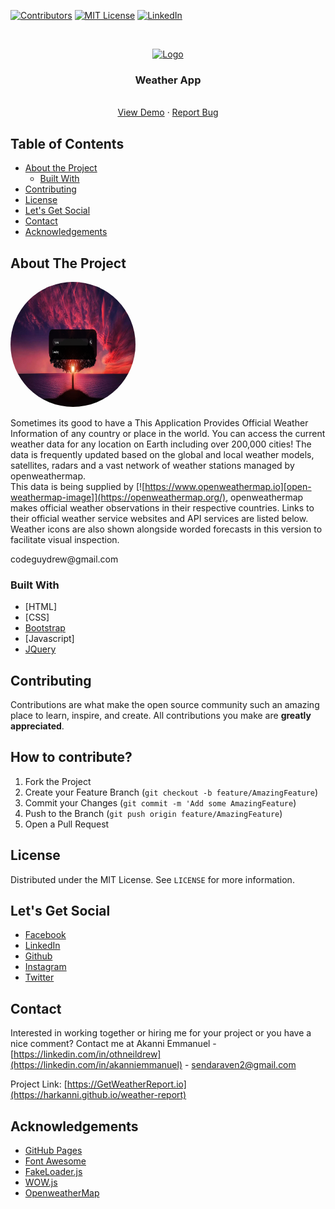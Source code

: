 <!-- PROJECT SHIELDS -->
[![Contributors][contributors-shield]]()
[![MIT License][license-shield]][license-url]
[![LinkedIn][linkedin-shield]][linkedin-url]

<!--  -->

<!-- PROJECT LOGO -->
<br />
<p align="center">
  <a href="https://github.com/othneildrew/othneildrew.github.io">
    <img src="https://www.pngfind.com/mpng/bohJmT_paper-plane-vector-paper-plane-animated-gif-hd/" alt="Logo" width="80" height="80">
  </a>

  <h3 align="center">Weather App</h3>

  <p align="center">
    <br />
    <a href="https://harkanni.github.io/weather-report/">View Demo</a>
    ·
    <a href="https://harkanni.github.io/weather-report/issues">Report Bug</a>
  </p>
</p>



<!-- TABLE OF CONTENTS -->
## Table of Contents

* [About the Project](#about-the-project)
  * [Built With](#built-with)
* [Contributing](#contributing)
* [License](#license)
* [Let's Get Social](#lets-get-social)
* [Contact](#contact)
* [Acknowledgements](#acknowledgements)



<!-- ABOUT THE PROJECT -->
## About The Project

<img style="border-radius: 50%" src="./images/app-ss.png" height="200" width="200">

Sometimes its good to have a 
This Application Provides Official Weather Information of any country or place in the world. 
You can access the current weather data for any location on Earth including over 200,000 cities! The data is frequently updated based on the global and local weather models, satellites, radars and a vast network of weather stations managed by openweathermap. <br>
This data is being supplied by [![https://www.openweathermap.io][open-weathermap-image]](https://openweathermap.org/), openweathermap makes official weather observations in their respective countries. Links to their official weather service websites and API services are listed below.
Weather icons are also shown alongside worded forecasts in this version to facilitate visual inspection.


<!-- Every great developer has a personal website filled with amazing examples of their code - Here's mine. Interested in working together or hiring me for your project? Contact me at  -->codeguydrew@gmail.com

### Built With

* [HTML]
* [CSS]
* [Bootstrap](https://getbootstrap.com)
* [Javascript]
* [JQuery](https://jquery.com)




<!-- CONTRIBUTING -->
## Contributing

Contributions are what make the open source community such an amazing place to learn, inspire, and create. All contributions you make are **greatly appreciated**.

## How to contribute? 

1. Fork the Project
2. Create your Feature Branch (`git checkout -b feature/AmazingFeature`)
3. Commit your Changes (`git commit -m 'Add some AmazingFeature`)
4. Push to the Branch (`git push origin feature/AmazingFeature`)
5. Open a Pull Request



<!-- LICENSE -->
## License

Distributed under the MIT License. See `LICENSE` for more information.



<!-- LET'S GET SOCIAL -->
## Let's Get Social

* [Facebook](https://facebook.com/othneildrew)
* [LinkedIn](https://linkedin.com/in/akanniemmanuel)
* [Github](https://github.com/harkanni)
* [Instagram](http://instagram.com/)
* [Twitter](http://twitter.com/the_tech_lead)


<!-- CONTACT -->
## Contact
Interested in working together or hiring me for your project or you have a nice comment? Contact me at
Akanni Emmanuel - [https://linkedin.com/in/othneildrew](https://linkedin.com/in/akanniemmanuel) - sendaraven2@gmail.com

Project Link: [https://GetWeatherReport.io](https://harkanni.github.io/weather-report)



<!-- ACKNOWLEDGEMENTS -->
## Acknowledgements
* [GitHub Pages](https://pages.github.com)
* [Font Awesome](https://fontawesome.com)
* [FakeLoader.js](https://joaopereirawd.github.io/fakeLoader.js)
* [WOW.js](https://www.delac.io/wow)
* [OpenweatherMap](https://openweathermap.org/)






<!-- MARKDOWN LINKS & IMAGES -->
[contributors-shield]: https://img.shields.io/badge/contributors-1-orange.svg?style=flat-square
[license-shield]: https://img.shields.io/badge/license-MIT-blue.svg?style=flat-square
[license-url]: https://choosealicense.com/licenses/mit
[linkedin-shield]: https://img.shields.io/badge/-LinkedIn-black.svg?style=flat-square&logo=linkedin&colorB=555
[linkedin-url]: https://linkedin.com/in/akanniemmanuel
[product-screenshot]: ./images/app-ss.png
